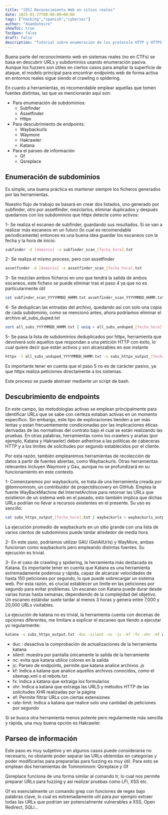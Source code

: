 ```yaml
---
title: "[ES] Reconocimiento Web en sitios reales"
date: 2025-01-27T00:00:00+00:00
tags: ["hacking","spanish","cybersec"]
author: "XoanOuteiro"
showToc: true
TocOpen: false
draft: false
description: "Tutorial sobre enumeracion de los protocolo HTTP y HTTPS en el mundo real"
---
```


Buena parte del reconocimiento web en sistemas reales (no en CTFs) se basa en descubrir URLs y subdominios usando enumeración pasiva. Aunque los fuzzers son útiles en ciertos casos para ampliar la superficie de ataque, el modelo principal para encontrar endpoints web de forma activa en entornos reales sigue siendo el crawling o spidering.

En cuanto a herramientas, es recomendable emplear aquellas que tomen fuentes distintas, las que se mencionarán aquí son:

- Para enumeración de subdominios:
	- Subfinder
	- Assetfinder
	- Httpx
- Para descubrimiento de endpoints:
	- Waybackurls
	- Waymore
	- Hakrawler
	- Katana
- Para el parseo de información
	- Gf
	- Qsreplace

## Enumeración de subdominios
 
Es simple, una buena práctica es mantener siempre los ficheros generados por las herramientas.

Nuestro flujo de trabajo se basará en crear dos listados, uno generado por subfinder, otro por assetfinder, mezclarlos, eliminar duplicados y después quedarnos con los subdominios que httpx detecte como activos:

1- Se realiza el escaneo de subfinder, guardando sus resultados. Si se van a realizar más escaneos en un futuro (lo cual es recomendable periodicamente) entonces es una buena idea guardar los escaneos con la fecha y la hora de inicio:

``` bash
subfinder -d [dominio] -o subfinder_scan_[fecha_hora].txt
```

2- Se realiza el mismo proceso, pero con assetfinder

``` bash
assetfinder -d [dominio] -o assetfinder_scan_[fecha_hora].txt
```

3- Se mezclan ambos ficheros en uno que tendrá la salida de ambos escaneos, este fichero se puede eliminar tras el paso 4 ya que no es particularmente útil

``` bash
cat subfinder_scan_YYYYMMDD_HHMM.txt assetfinder_scan_YYYYMMDD_HHMM.txt > all_subs_duped.txt 
```

4- Se deduplican las entradas del archivo, quedando así con solo una copia de cada subdominio, como se mencionó antes, ahora podríamos eliminar el archivo all_subs_duped.txt

``` bash
sort all_subs_YYYYMMDD_HHMM.txt | uniq > all_subs_unduped_[fecha_hora].txt
```

5- Se pasa la lista de subdominios deduplicados por httpx, herramienta que devolverá solo aquellos que respondan a una petición HTTP con éxito, lo cual quiere decir que están activos y son alcanzables en ese instante

``` bash
httpx -l all_subs_unduped_YYYYMMDD_HHMM.txt -o subs_httpx_output_[fecha_hora].txt
```

Es importante tener en cuenta que el paso 5 no es de carácter pasivo, ya que httpx realiza peticiones directamente a los sistemas.

Este proceso se puede abstraer mediante un script de bash.

## Descubrimiento de endpoints

En este campo, las metodologías activas se emplean principalmente para identificar URLs que se sabe con certeza estaban activas en un momento específico. Sin embargo, este tipo de exploraciones tienden a ser más lentas y estan frecuentemente condicionadas por las implicaciones éticas derivadas de las normativas del contrato bajo el cual se están realizando las pruebas. En otras palabras, herramientas como los crawlers y arañas (por ejemplo, Katana y Hakrawler) deben adherirse a las políticas de cabeceras HTTP y a los límites de solicitudes por segundo establecidos por el cliente.

Por esta razón, también emplearemos herramientas de recolección de datos a partir de fuentes abiertas, como Waybackurls. Otras herramientas relevantes incluyen Waymore y Gau, aunque no se profundizará en su funcionamiento en este contexto.

1- Comenzaremos por waybackurls, se trata de una herramienta creada por @tomnomnom, un contribuidor de projectdiscovery en GitHub. Emplea la fuente WayBackMachine del InternetArchive para retornar las URLs que existieron de un sistema web en el pasado, esto también implica que dichas URLs podrían no llevar a recursos existentes en el presente. Su uso es sencillo:

``` bash
cat subs_httpx_output_[fecha_hora].txt | waybackurls > waybackurls_output.txt
```

La ejecución promedio de waybackurls en un sitio grande con una lista de varios cientos de subdominios puede tardar alrededor de media hora.

2- En este paso, podríamos utilizar GAU (GetAllUrls) y WayMore, ambas funcionan como waybackurls pero empleando distintas fuentes. Su ejecución es trivial.

3- En el caso de crawling y spidering, la herramienta más destacada es Katana. Es importante tener en cuenta que Katana es una herramienta extremadamente poderosa y rápida, capaz de alcanzar velocidades de hasta 150 peticiones por segundo, lo que puede sobrecargar un sistema web. Por esta razón, es crucial establecer un límite en las peticiones por segundo para evitar problemas. Un escaneo con Katana puede durar desde varias horas hasta semanas, dependiendo de la complejidad del objetivo. Un escaneo estándar suele tardar al menos 3 horas y genera entre 7,000 y 20,000 URLs visitables.

La ejecución de katana no es trivial, la herramienta cuenta con decenas de opciones diferentes, me limitare a explicar el escaneo que tiendo a ejecutar yo regularmente:

``` bash
katana -u subs_httpx_output.txt -duc -silent -nc -jc -kf -fx -xhr -ef woff,css,png,svg,jpg,woff2,jpeg,gif --rate-limit 10 | tee -a katana_[fecha_hora].txt 
```

- duc : desactiva la comprobación de actualizaciones de la herramienta katana
- silent: muestra por pantalla únicamente la salida de la herramiente
- nc: evita que katana utilice colores en la salida
- jc: Parseo de endpoints, permite que katana analice archivos .js
- kf: Indica a katana que analice aquellos archivos conocidos, como el sitemap.xml o el rebots.txt
- fx: Indica a katana que extraiga los formularios 
- xhr: Indica a katana que extraiga las URLS y métodos HTTP de las solicitudes XHR realizadas por la página
- ef: Permite filtrar URLs con ciertas extensiones
- rate-limit: Indica a katana que realice solo una cantidad de peticiones por segundo

Si se busca otra herramienta menos potente pero regularmente más sencilla y rápida, una muy buena opción es Hakrawler.

## Parseo de información

Este paso es muy subjetivo y en algunos casos puede considerarse no necesario, no obstante poder separar las URLs obtenidas en categorías y poder modificarlas para prepararlas para fuzzing es muy útil. Para esto se emplean dos herramientas de Tomnomnom: Qsreplace y Gf

Qsreplace funciona de una forma similar al comando tr, lo cual nos permite preparar URLs para fuzzing y asi realizar pruebas como LFI, XSS etc.

Gf es esencialmente un comando grep con funciones de regex bajo palabras clave, lo cual es extremadamente util para por ejemplo extraer todas las URLs que podrian ser potencialmente vulnerables a XSS, Open Redirect, SQLi...
